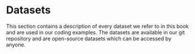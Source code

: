 # Datasets

This section contains a description of every dataset we refer to in this book and are used in our coding examples. The datasets are available in our git repository and are open-source datasets which can be accessed by anyone. 


